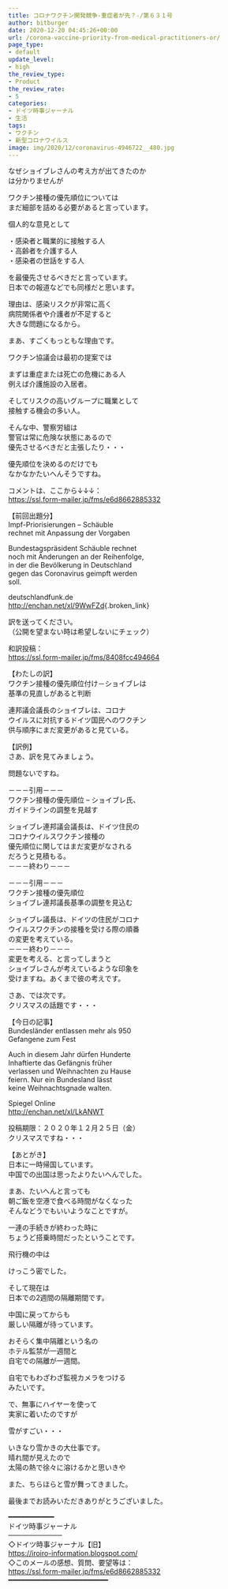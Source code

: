 ```yaml
---
title: コロナワクチン開発競争-重症者が先？-/第６３１号
author: bitburger
date: 2020-12-20 04:45:26+00:00
url: /corona-vaccine-priority-from-medical-practitioners-or/
page_type:
- default
update_level:
- high
the_review_type:
- Product
the_review_rate:
- 5
categories:
- ドイツ時事ジャーナル
- 生活
tags:
- ワクチン
- 新型コロナウイルス
image: img/2020/12/coronavirus-4946722__480.jpg
---
```

なぜショイブレさんの考え方が出てきたのか  
は分かりませんが

ワクチン接種の優先順位については  
まだ細部を詰める必要があると言っています。

個人的な意見として

・感染者と職業的に接触する人  
・高齢者を介護する人  
・感染者の世話をする人

を最優先させるべきだと言っています。  
日本での報道などでも同様だと思います。

理由は、感染リスクが非常に高く  
病院関係者や介護者が不足すると  
大きな問題になるから。

まあ、すごくもっともな理由です。

ワクチン協議会は最初の提案では

まずは重症または死亡の危機にある人  
例えば介護施設の入居者。

そしてリスクの高いグループに職業として  
接触する機会の多い人。

そんな中、警察労組は  
警官は常に危険な状態にあるので  
優先させるべきだと主張したり・・・

優先順位を決めるのだけでも  
なかなかたいへんそうですね。

  
コメントは、ここから↓↓↓：  
<https://ssl.form-mailer.jp/fms/e6d8662885332>

【前回出題分】  
Impf-Priorisierungen &#8211; Schäuble  
rechnet mit Anpassung der Vorgaben

Bundestagspräsident Schäuble rechnet  
noch mit Änderungen an der Reihenfolge,  
in der die Bevölkerung in Deutschland  
gegen das Coronavirus geimpft werden  
soll.

deutschlandfunk.de  
<http://enchan.net/xl/9WwFZd>{.broken_link}

  
訳を送ってください。  
（公開を望まない時は希望しないにチェック）

和訳投稿：  
 <https://ssl.form-mailer.jp/fms/8408fcc494664>

  
【わたしの訳】  
ワクチン接種の優先順位付け－ショイブレは  
基準の見直しがあると判断

連邦議会議長のショイブレは、コロナ  
ウイルスに対抗するドイツ国民へのワクチン  
供与順序にまだ変更があると見ている。

  
【訳例】  
さあ、訳を見てみましょう。

問題ないですね。

－－－引用－－－  
ワクチン接種の優先順位 &#8211; ショイブレ氏、  
ガイドラインの調整を見越す

ショイブレ連邦議会議長は、ドイツ住民の  
コロナウイルスワクチン接種の  
優先順位に関してはまだ変更がなされる  
だろうと見積もる。  
－－－終わり－－－

  
－－－引用－－－  
ワクチン接種の優先順位  
ショイブレ連邦議長基準の調整を見込む

ショイブレ議長は、ドイツの住民がコロナ  
ウイルスワクチンの接種を受ける際の順番  
の変更を考えている。  
－－－終わり－－－  
変更を考える、と言ってしまうと  
ショイブレさんが考えているような印象を  
受けますね。あくまで彼の考えです。

さあ、では次です。  
クリスマスの話題です・・・

【今日の記事】  
Bundesländer entlassen mehr als 950  
Gefangene zum Fest

Auch in diesem Jahr dürfen Hunderte  
Inhaftierte das Gefängnis früher  
verlassen und Weihnachten zu Hause  
feiern. Nur ein Bundesland lässt  
keine Weihnachtsgnade walten.

Spiegel Online  
<http://enchan.net/xl/LkANWT>

投稿期限：２０２０年１２月２５日（金）  
クリスマスですね・・・

【あとがき】  
日本に一時帰国しています。  
中国での出国は思ったよりたいへんでした。

まあ、たいへんと言っても  
朝ご飯を空港で食べる時間がなくなった  
そんなどうでもいいようなことですが。

一連の手続きが終わった時に  
ちょうど搭乗時間だったということです。

飛行機の中は

けっこう密でした。

そして現在は  
日本での2週間の隔離期間です。

中国に戻ってからも  
厳しい隔離が待っています。

おそらく集中隔離という名の  
ホテル監禁が一週間と  
自宅での隔離が一週間。

自宅でもわざわざ監視カメラをつける  
みたいです。

で、無事にハイヤーを使って  
実家に着いたのですが

雪がすごい・・・

いきなり雪かきの大仕事です。  
晴れ間が見えたので  
太陽の熱で徐々に溶けるかと思いきや

また、ちらほらと雪が舞ってきました。

  
最後までお読みいただきありがとうございました。

━━━━━━━━━━━  
ドイツ時事ジャーナル  
───────────  
◇ドイツ時事ジャーナル【旧】  
<https://iroiro-information.blogspot.com/>  
◇このメールの感想、質問、要望等は：  
<https://ssl.form-mailer.jp/fms/e6d8662885332>  
━━━━━━━━━━━━━━━━━━━━━━━━
